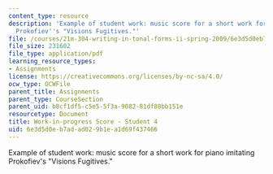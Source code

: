 ```yaml
---
content_type: resource
description: 'Example of student work: music score for a short work for piano imitating
  Prokofiev''s "Visions Fugitives."'
file: /courses/21m-304-writing-in-tonal-forms-ii-spring-2009/6e3d5d0eb7adad029b1ea1d69f437466_MIT21M_304s09_sw04.pdf
file_size: 231602
file_type: application/pdf
learning_resource_types:
- Assignments
license: https://creativecommons.org/licenses/by-nc-sa/4.0/
ocw_type: OCWFile
parent_title: Assignments
parent_type: CourseSection
parent_uid: b8cf1df5-c5e5-5f3a-9082-81df88bb151e
resourcetype: Document
title: Work-in-progress Score - Student 4
uid: 6e3d5d0e-b7ad-ad02-9b1e-a1d69f437466
---
```

Example of student work: music score for a short work for piano imitating Prokofiev's "Visions Fugitives."